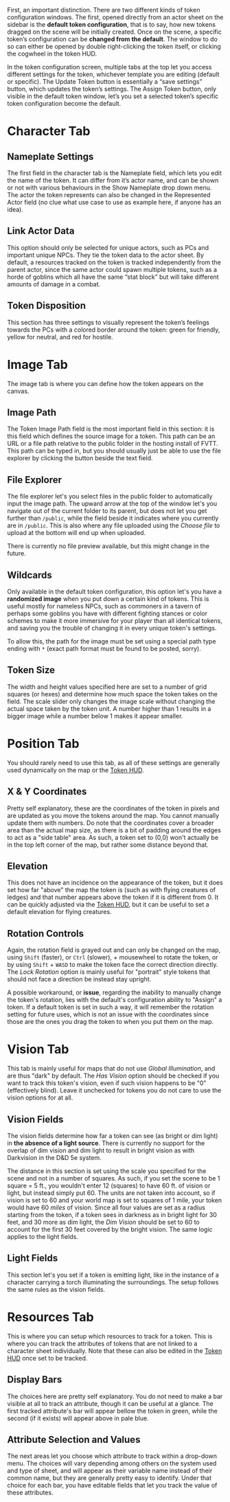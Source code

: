 First, an important distinction. There are two different kinds of token configuration windows. The first, opened directly from an actor sheet on the sidebar is the **default token configuration**, that is to say, how new tokens dragged on the scene will be initially created. Once on the scene, a specific token’s configuration can be **changed from the default**. The window to do so can either be opened by double right-clicking the token itself, or clicking the cogwheel in the token HUD.

In the token configuration screen, multiple tabs at the top let you access different settings for the token, whichever template you are editing (default or specific). The Update Token button is essentially a “save settings” button, which updates the token’s settings. The Assign Token button, only visible in the default token window, let’s you set a selected token’s specific token configuration become the default.

# Character Tab
## Nameplate Settings
The first field in the character tab is the Nameplate field, which lets you edit the name of the token. It can differ from it’s actor name, and can be shown or not with various behaviours in the Show Nameplate drop down menu. The actor the token represents can also be changed in the Represented Actor field (no clue what use case to use as example here, if anyone has an idea).

## Link Actor Data
This option should only be selected for unique actors, such as PCs and important unique NPCs. They tie the token data to the actor sheet. By default, a resources tracked on the token is tracked independently from the parent actor, since the same actor could spawn multiple tokens, such as a horde of goblins which all have the same “stat block” but will take different amounts of damage in a combat.

## Token Disposition
This section has three settings to visually represent the token’s feelings towards the PCs with a colored border around the token: green for friendly, yellow for neutral, and red for hostile.

# Image Tab
The image tab is where you can define how the token appears on the canvas.

## Image Path
The Token Image Path field is the most important field in this section: it is this field which defines the source image for a token. This path can be an URL or a file path relative to the public folder in the hosting install of FVTT. This path can be typed in, but you should usually just be able to use the file explorer by clicking the button beside the text field.

## File Explorer
The file explorer let's you select files in the public folder to automatically input the image path. The upward arrow at the top of the window let's you navigate out of the current folder to its parent, but does not let you get further than `/public`, while the field beside it indicates where you currently are in `/public`. This is also where any file uploaded using the _Choose file_ to upload at the bottom will end up when uploaded.

There is currently no file preview available, but this might change in the future.

## Wildcards
Only available in the default token configuration, this option let's you have a **randomized image** when you put down a certain kind of tokens. This is useful mostly for nameless NPCs, such as commoners in a tavern of perhaps some goblins you have with different fighting stances or color schemes to make it more immersive for your player than all identical tokens, and saving you the trouble of changing it in every unique token's settings.

To allow this, the path for the image must be set using a special path type ending with `*` (exact path format must be found to be posted, sorry).

## Token Size
The width and height values specified here are set to a number of grid squares (or hexes) and determine how much space the token takes on the field.
The scale slider only changes the image scale without changing the actual space taken by the token unit. A number higher than 1 results in a bigger image while a number below 1 makes it appear smaller.

# Position Tab
You should rarely need to use this tab, as all of these settings are generally used dynamically on the map or the [Token HUD](/Token-HUD).

## X & Y Coordinates
Pretty self explanatory, these are the coordinates of the token in pixels and are updated as you move the tokens around the map. You cannot manually update them with numbers. Do note that the coordinates cover a broader area than the actual map size, as there is a bit of padding around the edges to act as a "side table" area. As such, a token set to (0,0) won't actually be in the top left corner of the map, but rather some distance beyond that.

## Elevation
This does not have an incidence on the appearance of the token, but it does set how far "above" the map the token is (such as with flying creatures of ledges) and that number appears above the token if it is different from 0. It can be quickly adjusted via the [Token HUD](/Token-HUD), but it can be useful to set a default elevation for flying creatures.

## Rotation Controls
Again, the rotation field is grayed out and can only be changed on the map, using `Shift` (faster), or `Ctrl` (slower), + mousewheel to rotate the token, or by using `Shift` + `WASD` to make the token face the correct direction directly. The _Lock Rotation_ option is mainly useful for "portrait" style tokens that should not face a direction be instead stay upright.

A possible workaround, or **issue**, regarding the inability to manually change the token's rotation, lies with the default's configuration ability to "Assign" a token. If a default token is set in such a way, it will remember the rotation setting for future uses, which is not an issue with the coordinates since those are the ones you drag the token to when you put them on the map.

# Vision Tab
This tab is mainly useful for maps that do not use _Global Illumination_, and are thus "dark" by default. The _Has Vision_ option should be checked if you want to track this token's vision, even if such vision happens to be "0" (effectively blind). Leave it unchecked for tokens you do not care to use the vision options for at all.

## Vision Fields
The vision fields determine how far a token can see (as bright or dim light) in **the absence of a light source**. There is currently no support for the overlap of dim vision and dim light to result in bright vision as with Darkvision in the D&D 5e system.

The distance in this section is set using the scale you specified for the scene and not in a number of squares. As such, if you set the scene to be 1 square = 5 ft., you wouldn't enter 12 (squares) to have 60 ft. of vision or light, but instead simply put 60. The units are not taken into account, so if vision is set to 60 and your world map is set to squares of 1 mile, your token would have 60 _miles_ of vision. Since all four values are set as a radius starting from the token, if a token sees in darkness as in bright light for 30 feet, and 30 more as dim light, the _Dim Vision_ should be set to 60 to account for the first 30 feet covered by the bright vision. The same logic applies to the light fields.

## Light Fields
This section let's you set if a token is emitting light, like in the instance of a character carrying a torch illuminating the surroundings. The setup follows the same rules as the vision fields.

# Resources Tab
This is where you can setup which resources to track for a token. This is where you can track the attributes of tokens that are not linked to a character sheet individually. Note that these can also be edited in the [Token HUD](/Token-HUD) once set to be tracked.

## Display Bars
The choices here are pretty self explanatory. You do not need to make a bar visible at all to track an attribute, though it can be useful at a glance. The first tracked attribute's bar will appear bellow the token in green, while the second (if it exists) will appear above in pale blue.

## Attribute Selection and Values
The next areas let you choose which attribute to track within a drop-down menu. The choices will vary depending among others on the system used and type of sheet, and will appear as their variable name instead of their common name, but they are generally pretty easy to identify. Under that choice for each bar, you have editable fields that let you track the value of these attributes.
